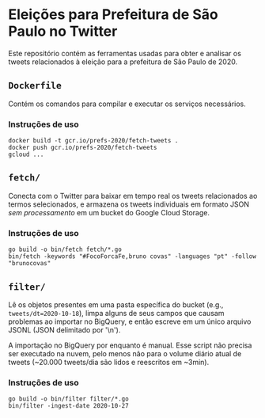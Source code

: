 # Eleições para Prefeitura de São Paulo no Twitter

Este repositório contém as ferramentas usadas para obter e analisar os tweets relacionados à
eleição para a prefeitura de São Paulo de 2020.

## `Dockerfile`

Contém os comandos para compilar e executar os serviços necessários.

### Instruções de uso

    docker build -t gcr.io/prefs-2020/fetch-tweets .
    docker push gcr.io/prefs-2020/fetch-tweets
    gcloud ...

## `fetch/`

Conecta com o Twitter para baixar em tempo real os tweets relacionados ao termos selecionados, e
armazena os tweets individuais em formato JSON *sem processamento* em um bucket do Google Cloud Storage.

### Instruções de uso

    go build -o bin/fetch fetch/*.go
    bin/fetch -keywords "#FocoForcaFe,bruno covas" -languages "pt" -follow "brunocovas"

## `filter/`

Lê os objetos presentes em uma pasta específica do bucket (e.g., `tweets/dt=2020-10-18`), limpa
alguns de seus campos que causam problemas ao importar no BigQuery, e então escreve em um único arquivo
JSONL (JSON delimitado por '\n').

A importação no BigQuery por enquanto é manual. Esse script não precisa ser executado na nuvem, pelo
menos não para o volume diário atual de tweets (~20.000 tweets/dia são lidos e reescritos em ~3min).

### Instruções de uso

    go build -o bin/filter filter/*.go
    bin/filter -ingest-date 2020-10-27
